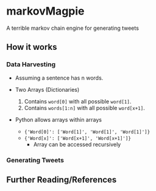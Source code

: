 # markovMagpie
A terrible markov chain engine for generating tweets

## How it works

### Data Harvesting

* Assuming a sentence has n words.

* Two Arrays (Dictionaries)

  1. Contains `word[0]` with all possible `word[1]`.
  2. Contains `words[1:n]` with all possible `word[x+1]`.

* Python allows arrays within arrays

  - `{'Word[0]': ['Word[1]', 'Word[1]', 'Word[1]']}`
  - `{'Word[x]': ['Word[x+1]', 'Word[x+1]']}`
    - Array can be accessed recursively

### Generating Tweets

## Further Reading/References
